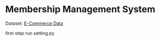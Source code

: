 # Membership Management System

Dataset: [E-Commerce Data](https://www.kaggle.com/datasets/benroshan/ecommerce-data?select=Sales+target.csv)

first step run setting.py
